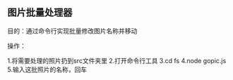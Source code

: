 ## 图片批量处理器

目的：通过命令行实现批量修改图片名称并移动

操作：

1.将需要处理的照片扔到src文件夹里
2.打开命令行工具
3.cd fs
4.node gopic.js
5.输入这批照片的名称，回车